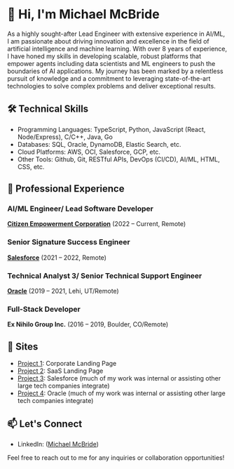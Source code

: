 # 👋 Hi, I'm Michael McBride

As a highly sought-after Lead Engineer with extensive experience in AI/ML, I am passionate about driving innovation and excellence in the field of artificial intelligence and machine learning. With over 8 years of experience, I have honed my skills in developing scalable, robust platforms that empower agents including data scientists and ML engineers to push the boundaries of AI applications. My journey has been marked by a relentless pursuit of knowledge and a commitment to leveraging state-of-the-art technologies to solve complex problems and deliver exceptional results.

## 🛠️ Technical Skills

- Programming Languages: TypeScript, Python, JavaScript (React, Node/Express), C/C++, Java, Go
- Databases: SQL, Oracle, DynamoDB, Elastic Search, etc.
- Cloud Platforms: AWS, OCI, Salesforce, GCP, etc.
- Other Tools: Github, Git, RESTful APIs, DevOps (CI/CD), AI/ML, HTML, CSS, etc.

## 💼 Professional Experience

### AI/ML Engineer/ Lead Software Developer

[**Citizen Empowerment Corporation**](https://github.com/MichaelsEngineering) (2022 – Current, Remote)

### Senior Signature Success Engineer

[**Salesforce**](https://www.salesforce.com/) (2021 – 2022, Remote)

### Technical Analyst 3/ Senior Technical Support Engineer

[**Oracle**](https://www.oracle.com/cx/ecommerce/) (2019 – 2021, Lehi, UT/Remote)

### Full-Stack Developer

**Ex Nihilo Group Inc.** (2016 – 2019, Boulder, CO/Remote)

## 🚀 Sites

- [Project 1](https://www.citizenempowermentcorporation.com/): Corporate Landing Page
- [Project 2](https://www.judicialalignment.com/): SaaS Landing Page
- [Project 3](https://www.salesforce.com/): Salesforce (much of my work was internal or assisting other large tech companies integrate)
- [Project 4](https://www.oracle.com/cx/ecommerce/): Oracle (much of my work was internal or assisting other large tech companies integrate)

## 📫 Let's Connect

- LinkedIn: ([Michael McBride](https://www.linkedin.com/in/mcbride2045/))

Feel free to reach out to me for any inquiries or collaboration opportunities!
